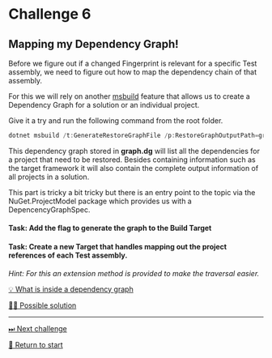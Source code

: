 # Challenge 6

## Mapping my Dependency Graph!

Before we figure out if a changed Fingerprint is relevant for a specific Test assembly, we need to figure out how to map the dependency chain of that assembly.

For this we will rely on another [msbuild](https://docs.microsoft.com/en-us/visualstudio/msbuild/msbuild?view=vs-2022) feature that allows us to create a Dependency Graph for a solution or an individual project.

Give it a try and run the following command from the root folder.

```powershell
dotnet msbuild /t:GenerateRestoreGraphFile /p:RestoreGraphOutputPath=graph.dg
```

This dependency graph stored in **graph.dg** will list all the dependencies for a project that need to be restored. Besides containing information such as the target framework it will also contain the complete output information of all projects in a solution.

This part is tricky a bit tricky but there is an entry point to the topic via the NuGet.ProjectModel package which provides us with a DepencencyGraphSpec.

#### Task: Add the flag to generate the graph to the Build **Target**
#### Task: Create a new Target that handles mapping out the project references of each Test assembly.

_Hint: For this an extension method is provided to make the traversal easier._

[💡 What is inside a dependency graph](./dependencygraphcontent.md)

[🕵️‍♀ Possible solution](./Solutions/challenge6.md)

---------------------------------------
[⏭ Next challenge](./challenge7.md)

[🚦 Return to start](./start.md)